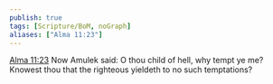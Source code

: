 ```yaml
---
publish: true
tags: [Scripture/BoM, noGraph]
aliases: ["Alma 11:23"]
---
```

[Alma 11:23](https://churchofjesuschrist.org/study/scriptures/bofm/alma/11?lang=eng&id=p23#p23) Now Amulek said: O thou child of hell, why tempt ye me? Knowest thou that the righteous yieldeth to no such temptations?

